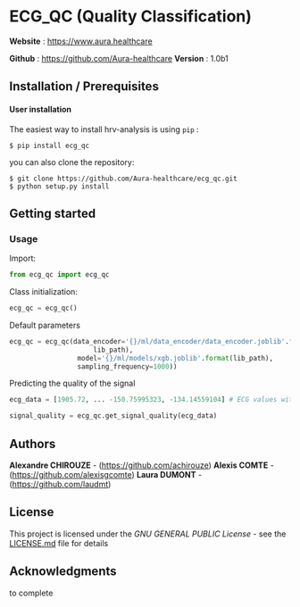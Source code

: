 # ECG_QC (Quality Classification)

**Website** : https://www.aura.healthcare

**Github** : https://github.com/Aura-healthcare
**Version** : 1.0b1

## Installation / Prerequisites

#### User installation

The easiest way to install hrv-analysis is using ``pip`` :

    $ pip install ecg_qc

you can also clone the repository:

    $ git clone https://github.com/Aura-healthcare/ecg_qc.git
    $ python setup.py install


## Getting started

### Usage

Import:

```python
from ecg_qc import ecg_qc
```

Class initialization:

```python
ecg_qc = ecg_qc()
```

Default parameters

```python
ecg_qc = ecg_qc(data_encoder='{}/ml/data_encoder/data_encoder.joblib'.format(
                     lib_path),
                 model='{}/ml/models/xgb.joblib'.format(lib_path),
                 sampling_frequency=1000))
```

Predicting the quality of the signal


```python
ecg_data = [1905.72, ... -150.75995323, -134.14559104] # ECG values with same sampling frequency as class declaration

signal_quality = ecg_qc.get_signal_quality(ecg_data)
```

## Authors

**Alexandre CHIROUZE** - (https://github.com/achirouze)
**Alexis COMTE** - (https://github.com/alexisgcomte)
**Laura DUMONT** - (https://github.com/laudmt)

## License

This project is licensed under the *GNU GENERAL PUBLIC License* - see the [LICENSE.md](https://github.com/Aura-healthcare/ecg_qc/blob/main/LICENSE) file for details


## Acknowledgments

to complete